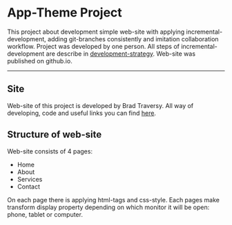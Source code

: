 # App-Theme Project

This project about development simple web-site with applying incremental-development, adding git-branches consistently and imitation collaboration workflow. Project was developed by one person.
All steps of incremental-development are describe in [development-strategy](./development-strategy.md).
Web-site was published on github.io.

---

## Site

Web-site of this project is developed by Brad Traversy. All way of developing, code and useful links you can find [here](https://www.youtube.com/watch?v=qlA7dputiNc).

## Structure of web-site

Web-site consists of 4 pages:
- Home
- About
- Services
- Contact  

On each page there is applying html-tags and css-style.
Each pages make transform display property depending on which monitor it will be open: phone, tablet or computer.